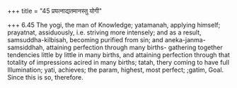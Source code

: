 +++
title = "45 प्रयत्नाद्यतमानस्तु योगी"

+++
6.45 The yogi, the man of Knowledge; yatamanah, applying himself;
prayatnat, assiduously, i.e. striving more intensely; and as a result,
samsuddha-kilbisah, becoming purified from sin; and
aneka-janma-samsiddhah, attaining perfection through many births-
gathering together tendencies little by little in many births, and
attaining perfection through that totality of impressions acired in many
births; tatah, thery coming to have full Illumination; yati, achieves;
the param, highest, most perfect; ;gatim, Goal. Since this is so,
therefore.
